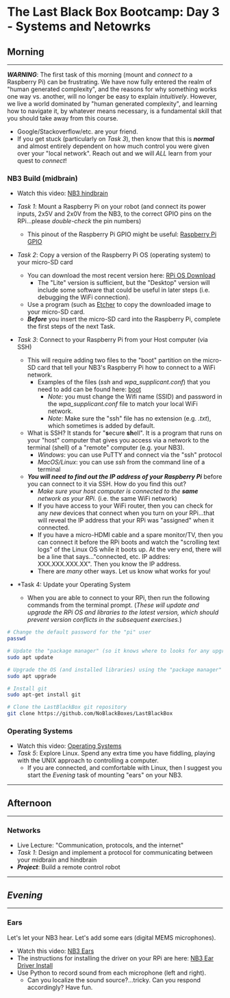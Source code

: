 # The Last Black Box Bootcamp: Day 3 - Systems and Netowrks

## Morning

----

***WARNING***: The first task of this morning (mount and *connect to* a Raspberry Pi) can be frustrating. We have now fully entered the realm of "human generated complexity", and the reasons for why something works one way vs. another, will no longer be easy to explain *intuitively*. However, we live a world dominated by "human generated complexity", and learning how to navigate it, by whatever means necessary, is a fundamental skill that you should take away from this course.
 - Google/Stackoverflow/etc. are your friend.
 - If you get stuck (particularly on *Task 3*), then know that this is ***normal*** and almost entirely dependent on how much control you were given over your "local network". Reach out and we will *ALL* learn from your quest to *connect*!

### NB3 Build (midbrain)

- Watch this video: [NB3 hindbrain](https://vimeo.com/627777644)
- *Task 1*: Mount a Raspberry Pi on your robot (and connect its power inputs, 2x5V and 2x0V from the NB3, to the correct GPIO pins on the RPi...please *double-check* the pin numbers)
  - This pinout of the Raspberry Pi GPIO might be useful: [Raspberry Pi GPIO](resources/images/rpi_GPIO_pinout.png)
- *Task 2*: Copy a version of the Raspberry Pi OS (operating system) to your micro-SD card
  - You can download the most recent version here: [RPi OS Download](https://www.raspberrypi.com/software/operating-systems/)
    - The "Lite" version is sufficient, but the "Desktop" version will include some software that could be useful in later steps (i.e. debugging the WiFi connection).
  - Use a program (such as [Etcher](https://www.balena.io/etcher/) to copy the downloaded image to your micro-SD card.
  - ***Before*** you insert the micro-SD card into the Raspberry Pi, complete the first steps of the next Task.
- *Task 3*: Connect to your Raspberry Pi from your Host computer (via SSH)
  - This will require adding two files to the "boot" partition on the micro-SD card that tell your NB3's Raspberry Pi how to connect to a WiFi network.
    - Examples of the files (*ssh* and *wpa_supplicant.conf*) that you need to add can be found here: [boot](resources/connecting/boot)
      - *Note*: you must change the Wifi name (SSID) and password in the *wpa_supplicant.conf* file to match your local WiFi network.
      - *Note*: Make sure the "ssh" file has no extension (e.g. *.txt*), which sometimes is added by default.
  - What is SSH? It stands for "**s**ecure **sh**ell". It is a program that runs on your "host" computer that gives you access via a network to the terminal (shell) of a "remote" computer (e.g. your NB3).
    - *Windows*: you can use PuTTY and connect via the "ssh" protocol
    - *MacOS/Linux*: you can use *ssh* from the command line of a terminal
  - ***You will need to find out the IP address of your Raspberry Pi*** before you can connect to it via SSH. How do you find this out?
    - *Make sure your host computer is connected to the ***same*** network as your RPi.* (i.e. the same WiFi network)
    - If you have access to your WiFi router, then you can check for any *new* devices that connect when you turn on your RPi...that will reveal the IP address that your RPi was "assigned" when it connected.
    - If you have a micro-HDMI cable and a spare monitor/TV, then you can connect it before the RPi boots and watch the "scrolling text logs" of the Linux OS while it boots up. At the very end, there will be a line that says..."connected, etc. IP addres: XXX.XXX.XXX.XX". Then you know the IP address.
    - There are *many* other ways. Let us know what works for you!

- *Task 4: Update your Operating System
  - When you are able to connect to your RPi, then run the following commands from the terminal prompt. (*These will update and upgrade the RPi OS and libraries to the latest version, which should prevent version conflicts in the subsequent exercises.*)

```bash
# Change the default password for the "pi" user
passwd

# Update the "package manager" (so it knows where to looks for any upgrades)
sudo apt update

# Upgrade the OS (and installed libraries) using the "package manager"
sudo apt upgrade

# Install git
sudo apt-get install git

# Clone the LastBlackBox git repository
git clone https://github.com/NoBlackBoxes/LastBlackBox
```

### Operating Systems

- Watch this video: [Operating Systems](https://vimeo.com/630456267)
- *Task 5*: Explore Linux. Spend any extra time you have fiddling, playing with the UNIX approach to controlling a computer.
  - If you are connected, and comfortable with Linux, then I suggest you start the *Evening* task of mounting "ears" on your NB3.

----

## Afternoon

----

### Networks

- Live Lecture: "Communication, protocols, and the internet"
- *Task 1*: Design and implement a protocol for communicating between your midbrain and hindbrain
- ***Project***: Build a remote control robot

----

## *Evening*

----

### Ears

Let's let your NB3 hear. Let's add some ears (digital MEMS microphones).

- Watch this video: [NB3 Ears](https://vimeo.com/630461945)
- The instructions for installing the driver on your RPi are here: [NB3 Ear Driver Install](https://github.com/NoBlackBoxes/LastBlackBox/tree/master/boxes/hearing/i2s/driver)
- Use Python to record sound from each microphone (left and right).
  - Can you localize the sound source?...tricky. Can you respond accordingly? Have fun.
